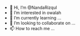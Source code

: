 - 👋 Hi, I’m @NandaRizqul
- 👀 I’m interested in owalah
- 🌱 I’m currently learning ...
- 💞️ I’m looking to collaborate on ...
- 📫 How to reach me ...

<!---
NandaRizqul/NandaRizqul is a ✨ special ✨ repository because its `README.md` (this file) appears on your GitHub profile.
You can click the Preview link to take a look at your changes.
--->
